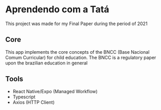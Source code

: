 # Aprendendo com a Tatá

<p>This project was made for my Final Paper during the period of 2021</p>

<h2>Core</h2>
<p>This app implements the core concepts of the BNCC (Base Nacional Comum Curricular) for child education. The BNCC is a regulatory paper upon the brazilian education in general</p>
<h2>Tools</h2>
 
 <ul>
   <li>React Native/Expo (Managed Workflow)</li>
   <li>Typescript</li>
   <li>Axios (HTTP Client)</li>
 </ul>
